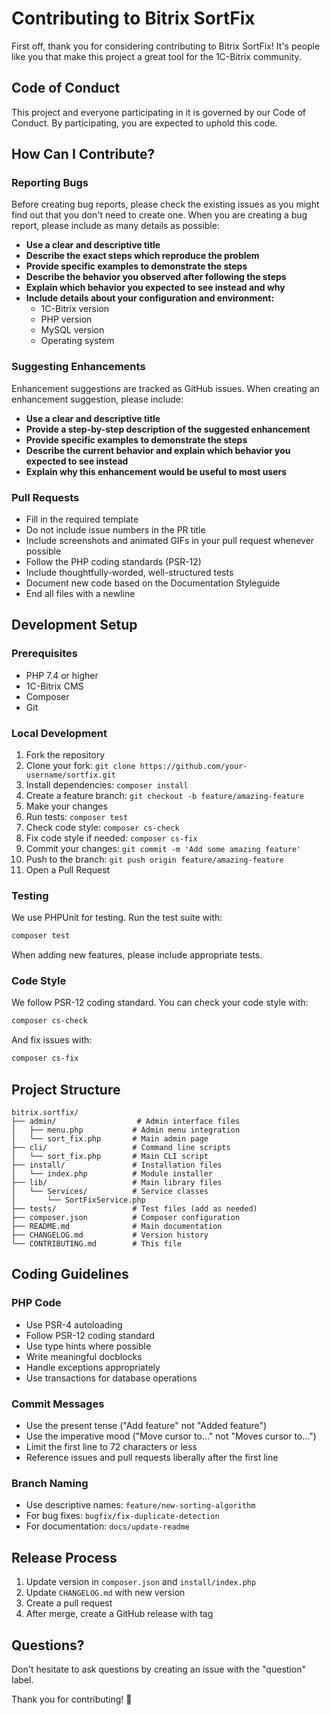 # Contributing to Bitrix SortFix

First off, thank you for considering contributing to Bitrix SortFix! It's people like you that make this project a great tool for the 1C-Bitrix community.

## Code of Conduct

This project and everyone participating in it is governed by our Code of Conduct. By participating, you are expected to uphold this code.

## How Can I Contribute?

### Reporting Bugs

Before creating bug reports, please check the existing issues as you might find out that you don't need to create one. When you are creating a bug report, please include as many details as possible:

* **Use a clear and descriptive title**
* **Describe the exact steps which reproduce the problem**
* **Provide specific examples to demonstrate the steps**
* **Describe the behavior you observed after following the steps**
* **Explain which behavior you expected to see instead and why**
* **Include details about your configuration and environment:**
  * 1C-Bitrix version
  * PHP version
  * MySQL version
  * Operating system

### Suggesting Enhancements

Enhancement suggestions are tracked as GitHub issues. When creating an enhancement suggestion, please include:

* **Use a clear and descriptive title**
* **Provide a step-by-step description of the suggested enhancement**
* **Provide specific examples to demonstrate the steps**
* **Describe the current behavior and explain which behavior you expected to see instead**
* **Explain why this enhancement would be useful to most users**

### Pull Requests

* Fill in the required template
* Do not include issue numbers in the PR title
* Include screenshots and animated GIFs in your pull request whenever possible
* Follow the PHP coding standards (PSR-12)
* Include thoughtfully-worded, well-structured tests
* Document new code based on the Documentation Styleguide
* End all files with a newline

## Development Setup

### Prerequisites

* PHP 7.4 or higher
* 1C-Bitrix CMS
* Composer
* Git

### Local Development

1. Fork the repository
2. Clone your fork: `git clone https://github.com/your-username/sortfix.git`
3. Install dependencies: `composer install`
4. Create a feature branch: `git checkout -b feature/amazing-feature`
5. Make your changes
6. Run tests: `composer test`
7. Check code style: `composer cs-check`
8. Fix code style if needed: `composer cs-fix`
9. Commit your changes: `git commit -m 'Add some amazing feature'`
10. Push to the branch: `git push origin feature/amazing-feature`
11. Open a Pull Request

### Testing

We use PHPUnit for testing. Run the test suite with:

```bash
composer test
```

When adding new features, please include appropriate tests.

### Code Style

We follow PSR-12 coding standard. You can check your code style with:

```bash
composer cs-check
```

And fix issues with:

```bash
composer cs-fix
```

## Project Structure

```
bitrix.sortfix/
├── admin/                  # Admin interface files
│   ├── menu.php           # Admin menu integration
│   └── sort_fix.php       # Main admin page
├── cli/                   # Command line scripts
│   └── sort_fix.php       # Main CLI script
├── install/               # Installation files
│   └── index.php          # Module installer
├── lib/                   # Main library files
│   └── Services/          # Service classes
│       └── SortFixService.php
├── tests/                 # Test files (add as needed)
├── composer.json          # Composer configuration
├── README.md              # Main documentation
├── CHANGELOG.md           # Version history
└── CONTRIBUTING.md        # This file
```

## Coding Guidelines

### PHP Code

* Use PSR-4 autoloading
* Follow PSR-12 coding standard
* Use type hints where possible
* Write meaningful docblocks
* Handle exceptions appropriately
* Use transactions for database operations

### Commit Messages

* Use the present tense ("Add feature" not "Added feature")
* Use the imperative mood ("Move cursor to..." not "Moves cursor to...")
* Limit the first line to 72 characters or less
* Reference issues and pull requests liberally after the first line

### Branch Naming

* Use descriptive names: `feature/new-sorting-algorithm`
* For bug fixes: `bugfix/fix-duplicate-detection`
* For documentation: `docs/update-readme`

## Release Process

1. Update version in `composer.json` and `install/index.php`
2. Update `CHANGELOG.md` with new version
3. Create a pull request
4. After merge, create a GitHub release with tag

## Questions?

Don't hesitate to ask questions by creating an issue with the "question" label.

Thank you for contributing! 🎉 